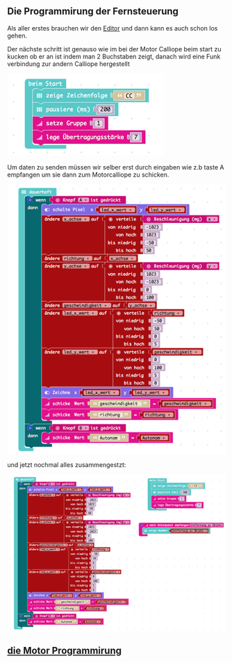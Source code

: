 ## Die Programmirung der Fernsteuerung

Als aller erstes brauchen wir den [Editor](https://makecode.calliope.cc) und dann kann es auch schon los gehen.

Der nächste schritt ist genauso wie im bei der Motor Calliope beim start zu kucken ob er an ist indem man 2 Buchstaben 
zeigt, danach wird eine Funk verbindung zur andern Calliope hergestellt 

![bild-name](../img/Imgstartfern.png)      

Um daten zu senden müssen wir selber erst durch eingaben wie z.b taste A empfangen um sie dann zum Motorcalliope zu
schicken.

![bild-name](../img/dauerhaftfern.png)


und jetzt nochmal alles zusammengestzt:

![bild-allesfern](../img/allesfern.png)



## [die Motor Programmirung](https://github.com/Mcccake/calliope-car/blob/master/doc/motor.md)
